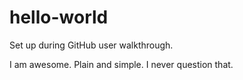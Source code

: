 # hello-world
Set up during GitHub user walkthrough.

I am awesome. Plain and simple. I never question that.
